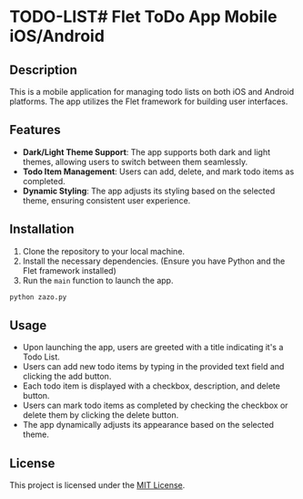 # TODO-LIST# Flet ToDo App Mobile iOS/Android

## Description
This is a mobile application for managing todo lists on both iOS and Android platforms. The app utilizes the Flet framework for building user interfaces.

## Features
- **Dark/Light Theme Support**: The app supports both dark and light themes, allowing users to switch between them seamlessly.
- **Todo Item Management**: Users can add, delete, and mark todo items as completed.
- **Dynamic Styling**: The app adjusts its styling based on the selected theme, ensuring consistent user experience.

## Installation
1. Clone the repository to your local machine.
2. Install the necessary dependencies. (Ensure you have Python and the Flet framework installed)
3. Run the `main` function to launch the app.

```bash
python zazo.py
```

## Usage
- Upon launching the app, users are greeted with a title indicating it's a Todo List.
- Users can add new todo items by typing in the provided text field and clicking the add button.
- Each todo item is displayed with a checkbox, description, and delete button.
- Users can mark todo items as completed by checking the checkbox or delete them by clicking the delete button.
- The app dynamically adjusts its appearance based on the selected theme.


## License
This project is licensed under the [MIT License](LICENSE).
